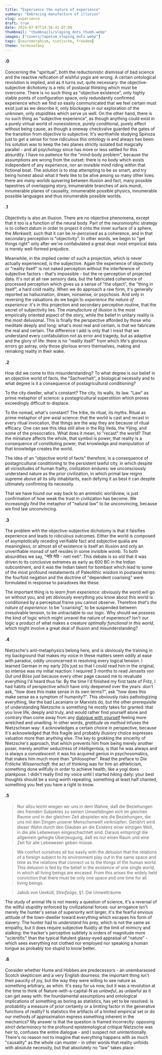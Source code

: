 ```yaml
---
title: "Experience the nature of experience"
summary: "Embracing manufacture of illusion"
slug: experience
draft: true
date: 2024-07-07T14:56:41-07:00
thumbnail: "thumbnails/sloping_dots_thumb.webp"
images: ["covers/tapetum_sloping_dots.webp"]
tags: [neuromorphism, nietzsche, freedom]
theme: terminalboy
---
```


#### .0

Concerning the "spiritual", both the reductionistic dismissal of bad science and the reactive reification of wishful yogis are wrong. A certain ontological revolution is implied, and as it turns out, quite necessary: the objective-subjective dichotomy is a relic of postaxial thinking which must be overcome. There is no such thing as "objective existence", only highly stable points of configuration space, only redundantly confirmed experience which we find so easily communicated that we feel certain must exist just as we describe it, only blockages in our exploration of the unknown, only stupidities which serve us well. On the other hand, there is no such thing as "subjective experience", as though anything could exist in a purely virtual world of nonexistence, purely conditional, purely effect without being cause, as though a oneway checkvalve guarded the gates of the transition from objective to subjective. It's worthwhile studying Spinoza just to get a sense for how ridiculous this ontology is and always has been: his solution was to keep the two planes strictly isolated but magically parallel - and all psychology since has more or less settled for this absurdity. I have no patience for the "mind-body problem", because the assumptions are wrong from the outset: there is no body which exists independent of any experience, nor an invisible mind riding within that fictional boat. The solution is to stop attempting to be so smart, and try being honest about what it feels like to be alive among so many other lives: there are *many worlds* quivering between illusion and fact, many possible tapestries of overlapping story, innumerable branches of axis mundi, innumerable planes of causality, innumerable possible physics, innumerable possible languages and thus innumerable possible worlds.

#### .1

Objectivity is also an illusion. There are no objective phenomena, except that it too is a function of the neural body. Part of the neuromorphic strategy is to collect datum in order to project it onto the inner surface of a sphere, the *Merkwelt*, such that it can be *re-perceived* as a coherence, and in that secondary perception is "objectivity". In other words, we begin to "get things right" only after we've confabulated a great deal: most empirical data is merely well-formed prejudice.

Meanwhile, in the implied center of such a projection, which is never actually experienced, is the subjective. Again the experience of objectivity or "reality itself" is not naked perception without the interference of subjective factors - that's impossible - but the re-perception of projected data. It's not at all raw sensory data, but the fabricated coherence of processed perception which gives us a sense of "the object", the "thing in itself", a hard cold reality. When we do approach a raw form, it's generally reported as hallucination, dream, nonsense, or psychosis. And only in reversing the valuations do we begin to *experience the nature of experience*: it's in this projection and secondary perception routine, that the secret of subjectivity lies. The *manufacture of illusion* is the most empirically oriented aspect of the story, while the belief in unitary reality is the most delusional. This is finally the perspective afforded by those who meditate deeply and long: what's most real and certain, is that we fabricate the real and certain. The difference I add is only that I insist that we understand every confabulation not as error and tragedy, but as adaptive and the glory of life: there is no "reality itself" from which life's glorious errors go astray, only those glorious errors themselves, making and remaking reality in their wake.

#### .2

How did we come to this misunderstanding? To what degree is our belief in an objective world of facts, the "Sachverhalt", a biological necessity and to what degree is it a consequence of postagricultural conditioning?

To the city dweller, what's constant? The city, its walls, its law. "Law" as prime metaphor of science: a postagricultural superstition which proves exceedingly difficult to displace.

To the nomad, what's constant? The tribe, its ritual, its myths. Ritual as prime metaphor of pre-axial science: that the world is cast and recast in every ritual invocation, that things are the way they are because of ritual efficacy. One can see this idea still alive in the Rig Veda, the Yijing, and some of the presocratics. What does it mean, to "recast" the world? That the miniature affects the whole, that symbol is power, that reality is a consequence of constituting power, that knowledge and manipulation of that knowledge creates the world.

The idea of an "objective world of facts" therefore, is a consequence of postagricultural conditioning to the persistent lawful city, in which despite all vicissitudes of human frailty, civilization endures: we unconsciously understand nature as the prior civilization, in which primal law reigns supreme above all its silly inhabitants, each defying it as best it can despite ultimately confirming its necessity.

That we have found our way back to an animistic worldview, is just confirmation of how weak the trust in civilization has become. We increasingly find the metaphor of "natural law" to be unconvincing, because we find law unconvincing.

#### .3

The problem with the objective-subjective dichotomy is that it falsifies experience and leads to ridiculous outcomes. Either the world is composed of asymptotically receding verifiable fact and subjective qualia are meaningless, or almost all of existence is itself an illusion and only an unverifiable monad of self resides in some invisible womb. To both absurdities we say, "नेति नेति - neti neti". This debate is so old that it was driven to its conclusive extremes as early as 600 BC in the Indian subcontinent, and it was the Indian talent for bombast which lead to some of the most profound restatements of Paleolithic wisdom in postaxial terms: the fourfold negation and the doctrine of "dependent coarising" were formulated in response to paradoxes like these.

The important thing is to *learn from experience*: obviously the world will go on without you, and yet obviously everything you know about this world is conditioned by a perceptual frame you cannot observe. Therefore *that's the nature of experience*: to be "coarising", to be suspended between irresolvable tension, to be untractable to our logic. Why should we possess the kind of logic which might unravel the nature of experience? Isn't our logic a product of what makes a creature *optimally functional in this world*, which might involve a great deal of illusion and misunderstanding?

#### .4

Nietzsche's anti-metaphysics belong here, and is obviously the training in my background that makes my voice in these matters seem oddly at ease with paradox, oddly unconcerned in resolving every logical tension. I learned German in my early 20s just so that I could read him in the original, so intense was my initial reaction: I required 3 months to read *Jenseits von Gut und Böse* just because every other page caused me to revaluate everything I'd heard thus far. By the time I'd finished my first taste of Fritz, I had habits of perspective which have only deepened over the years: don't ask, "how does this make sense in its own terms?", ask "how does this make sense as a symptom of humanity?". This obviously risks pathologizing everything, like the bad Lacanians or Marxists do, but the other prerequisite of understanding Nietzsche is something he mostly takes for granted: that you love life, deeply and truly, and would rather find yourself alone and contrary than come away from any [dialogue with yourself](/posts/narrative-consciousness) feeling more wretched and unwilling. In other words, *gratitude as method* infuses the Nietzschean way: it acknowledges a certain choice in perspective, because it's acknowledged that this fragile and probably illusiory choice expresses valuation more than anything else. The key to grokking the sincerity of Nietzsche's approach, that which prevents him from being merely another poser, merely another seductress of intelligentsia, is that he was always and is always a *convalescent*: it was his acquired genius in psychosomatics, that makes him much more than "philosopher". Read the preface to *Die Fröliche Wissenschaft*: the act of thinking was for him an athleticism, something done willfully in order to achieve health, like a yogi does plankpose. I didn't really find my voice until I started hiking daily: your best thoughts should be a song worth repeating, something at least half chanted, something you feel you have a right to know.

#### .5

> Nur allzu leicht wiegen wir uns in dem Wahne, daß die Beziehungen des fremden Subjektes zu seinen Umweltdingen sich im gleichen Raume und in der gleichen Zeit abspielen wie die Beziehungen, die uns mit den Dingen unserer Menschenwelt verknüpfen. Genährt wird dieser Wahn durch den Glauben an die Existenz einer einzigen Welt, in die alle Lebewesen eingeschachtelt sind. Daraus entspringt die allgemein gehegte Überzeugung, daß es nur einen Raum und eine Zeit für alle Lebewesen geben müsse.

> We comfort ourselves all too easily with the delusion that the relations of a foreign subject to its environment play out in the same space and time as the relations that connect us to the things of the human world. This delusion is fed by the belief in the existence of one single world, in which all living beings are encased. From this arises the widely held conviction that there must be only one space and one time for all living beings.

> Jakob von Uexküll, *Streifzüge*, §1. Die Umwelträume

The study of animal life is not merely a question of science, it's a reversal of the willful stupidity enforced by civilizational forces: our arrogance isn't merely the hunter's sense of superiority writ larger, it's the fearful envious attitude of the town-dweller toward everything which escapes his form of slavery. The hunter had to *understand* his prey, which is not the same as empathy, but it does require subjective fluidity at the limit of mimicry and stalking: the tracker's perceptive subtlety is orders of magnitude more "scientific" than the typical flatulent glassy-eyed appraisal of "nature" - which sees everything not clothed nor employed nor speaking a human tongue as probably too stupid to know better.

#### .6

Consider whether Hume and Hobbes are predecessors - an unembarassed Scotch skepticism and a very English dourness: the important thing isn't their paucity of joy, but the way they were willing to see nature as something arbitrary, as whim. It's easy for us now, but it was a revolution at the time to think of Nature-with-a-capital-N as *unlawful*, as unlawful as it can get away with: the foundamental assumptions and ontological implications of something as boring as statistics, has yet to be resolved. Is probability a measure of prior certainty or a limiting factor in the generative functions of reality? Is statistics the artifacts of a limited empirical set or do our methods of approximation express something inherent in the mechanics? My answer is that the question is framed incorrectly: opposing *strict determinacy* to the profound epistemological critique Nietzsche was heir to, confuses the entire dialogue - and I suspect not unintentionally. There's no reason not to imagine that everything happens with as much "causality" as the whole can muster - in other words that reality unfolds with absolute necessity, but that absolutely no "law" takes place.
